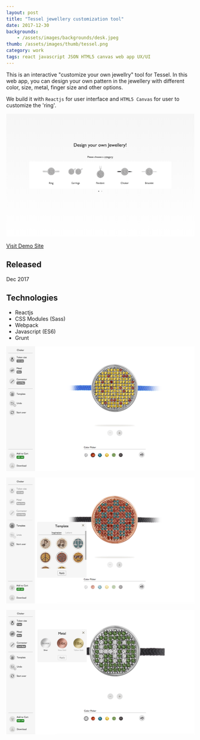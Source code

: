 ```yaml
---
layout: post
title: "Tessel jewellery customization tool"
date: 2017-12-30
backgrounds:
    - /assets/images/backgrounds/desk.jpeg
thumb: /assets/images/thumb/tessel.png
category: work
tags: react javascript JSON HTML5 canvas web app UX/UI
---
```


This is an interactive "customize your own jewellry" tool for Tessel. In this web app, you can design your own pattern in the jewellery with different color, size, metal, finger size and other options.

We build it with `Reactjs` for user interface and `HTML5 Canvas` for user to customize the 'ring'.

![Tessel home](/assets/images/blog/tessel-home.png)

[Visit Demo Site](http://staging.web2-hk.redantdev.com/tessel-tool)

## Released
Dec 2017

## Technologies
- Reactjs
- CSS Modules (Sass)
- Webpack
- Javascript (ES6)
- Grunt

![Tessel page](/assets/images/blog/tessel-page.png)

![Tessel page](/assets/images/blog/tessel-page2.png)

![Tessel page](/assets/images/blog/tessel-page3.png)
